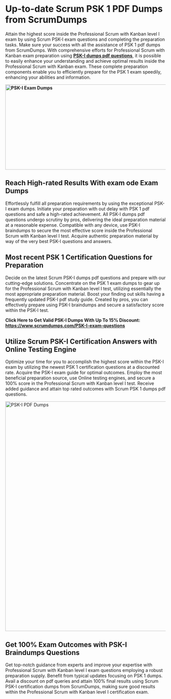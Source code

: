 <h1><strong>Up-to-date Scrum PSK 1 PDF Dumps from ScrumDumps</strong></h1>
<p>Attain the highest score inside the Professional Scrum with Kanban level I exam by using Scrum PSK-I exam questions and completing the preparation tasks. Make sure your success with all the assistance of PSK 1 pdf dumps from ScrumDumps. With comprehensive efforts for Professional Scrum with Kanban exam preparation using <strong><a href="https://www.scrumdumps.com/PSK-I-exam-questions">PSK-I dumps pdf questions</a></strong>, it is possible to easily enhance your understanding and achieve optimal results inside the Professional Scrum with Kanban exam. These complete preparation components enable you to efficiently prepare for the PSK 1 exam speedily, enhancing your abilities and information.</p>
<p><strong><img src="https://i.ibb.co/8bjQb49/Copy-of-Cleaning-service-banner-Made-with-Poster-My-Wall-2.jpg" alt="PSK-I Exam Dumps" width="800" height="267" /></strong></p>
<h2><strong>Reach High-rated Results With exam ode Exam Dumps</strong></h2>
<p>Effortlessly fulfill all preparation requirements by using the exceptional PSK-I exam dumps. Initiate your preparation with out delay with PSK 1 pdf questions and safe a high-rated achievement. All PSK-I dumps pdf questions undergo scrutiny by pros, delivering the ideal preparation material at a reasonable expense. Compatible with any device, use PSK-I braindumps to secure the most effective score inside the Professional Scrum with Kanban level I test. Acquire authentic preparation material by way of the very best PSK-I questions and answers.</p>
<h2><strong>Most recent PSK 1 Certification Questions for Preparation</strong></h2>
<p>Decide on the latest Scrum PSK-I dumps pdf questions and prepare with our cutting-edge solutions. Concentrate on the PSK 1 exam dumps to gear up for the Professional Scrum with Kanban level I test, utilizing essentially the most appropriate preparation material. Boost your finding out skills having a frequently updated PSK-I pdf study guide. Created by pros, you can effectively prepare using PSK-I braindumps and secure a satisfactory score within the PSK-I test.</p>
<p><strong>Click Here to Get Valid PSK-I Dumps With Up To 15% Discount: <a href="https://www.scrumdumps.com/PSK-I-exam-questions">https://www.scrumdumps.com/PSK-I-exam-questions</a></strong></p>
<h2><strong>Utilize Scrum PSK-I Certification Answers with Online Testing Engine</strong></h2>
<p>Optimize your time for you to accomplish the highest score within the PSK-I exam by utilizing the newest PSK 1 certification questions at a discounted rate. Acquire the PSK-I exam guide for optimal outcomes. Employ the most beneficial preparation source, use Online testing engines, and secure a 100% score in the Professional Scrum with Kanban level I test. Receive added guidance and attain top rated outcomes with Scrum PSK 1 dumps pdf questions.</p>
<p><a href="https://www.scrumdumps.com/PSK-I-exam-questions"><img src="https://i.ibb.co/F3py0hR/Copy-of-Offer-Social-Media-Ad-Made-with-Poster-My-Wall.jpg" alt="PSK-I PDF Dumps" width="720" height="" /></a></p>
<h2><strong>Get 100% Exam Outcomes with PSK-I Braindumps Questions</strong></h2>
<p>Get top-notch guidance from experts and improve your expertise with Professional Scrum with Kanban level I exam questions employing a robust preparation supply. Benefit from typical updates focusing on PSK 1 dumps. Avail a discount on pdf queries and attain 100% final results using Scrum PSK-I certification dumps from ScrumDumps, making sure good results within the Professional Scrum with Kanban level I certification exam.</p>

